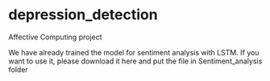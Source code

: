 # depression_detection
Affective Computing project


We have already trained the model for sentiment analysis with LSTM. If you want to use it, please download it here and put the file in Sentiment_analysis folder
